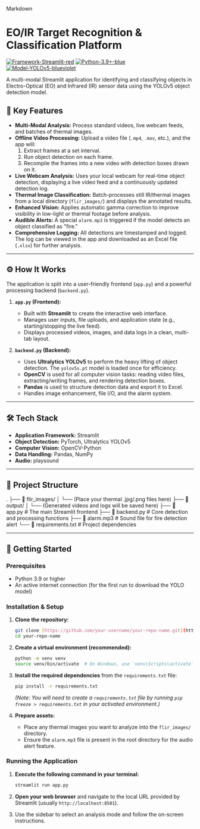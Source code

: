 Markdown

# EO/IR Target Recognition & Classification Platform

[![Framework-Streamlit-red](https://img.shields.io/badge/Framework-Streamlit-red.svg)](https://streamlit.io)
[![Python-3.9+-blue](https://img.shields.io/badge/Python-3.9%2B-blue.svg)](https://www.python.org/)
[![Model-YOLOv5-blueviolet](https://img.shields.io/badge/Model-YOLOv5-blueviolet.svg)](https://github.com/ultralytics/yolov5)

A multi-modal Streamlit application for identifying and classifying objects in Electro-Optical (EO) and Infrared (IR) sensor data using the YOLOv5 object detection model.

## 🎯 Key Features

* **Multi-Modal Analysis:** Process standard videos, live webcam feeds, and batches of thermal images.
* **Offline Video Processing:** Upload a video file (`.mp4`, `.mov`, etc.), and the app will:
    1.  Extract frames at a set interval.
    2.  Run object detection on each frame.
    3.  Recompile the frames into a new video with detection boxes drawn on it.
* **Live Webcam Analysis:** Uses your local webcam for real-time object detection, displaying a live video feed and a continuously updated detection log.
* **Thermal Image Classification:** Batch-processes still IR/thermal images from a local directory (`flir_images/`) and displays the annotated results.
* **Enhanced Vision:** Applies automatic gamma correction to improve visibility in low-light or thermal footage before analysis.
* **Audible Alerts:** A special `alarm.mp3` is triggered if the model detects an object classified as "fire."
* **Comprehensive Logging:** All detections are timestamped and logged. The log can be viewed in the app and downloaded as an Excel file (`.xlsx`) for further analysis.

---

## ⚙️ How It Works

The application is split into a user-friendly frontend (`app.py`) and a powerful processing backend (`backend.py`).

1.  **`app.py` (Frontend):**
    * Built with **Streamlit** to create the interactive web interface.
    * Manages user inputs, file uploads, and application state (e.g., starting/stopping the live feed).
    * Displays processed videos, images, and data logs in a clean, multi-tab layout.

2.  **`backend.py` (Backend):**
    * Uses **Ultralytics YOLOv5** to perform the heavy lifting of object detection. The `yolov5s.pt` model is loaded once for efficiency.
    * **OpenCV** is used for all computer vision tasks: reading video files, extracting/writing frames, and rendering detection boxes.
    * **Pandas** is used to structure detection data and export it to Excel.
    * Handles image enhancement, file I/O, and the alarm system.

---

## 🛠️ Tech Stack

* **Application Framework:** Streamlit
* **Object Detection:** PyTorch, Ultralytics YOLOv5
* **Computer Vision:** OpenCV-Python
* **Data Handling:** Pandas, NumPy
* **Audio:** playsound

---

## 📂 Project Structure

.
├── 📁 flir_images/
│   └── (Place your thermal .jpg/.png files here)
├── 📁 output/
│   └── (Generated videos and logs will be saved here)
├── 📜 app.py              # The main Streamlit frontend
├── 📜 backend.py            # Core detection and processing functions
├── 🎵 alarm.mp3             # Sound file for fire detection alert
└── 📜 requirements.txt      # Project dependencies


---

## 🚀 Getting Started

### Prerequisites

* Python 3.9 or higher
* An active internet connection (for the first run to download the YOLO model)

### Installation & Setup

1.  **Clone the repository:**
    ```bash
    git clone [https://github.com/your-username/your-repo-name.git](https://github.com/your-username/your-repo-name.git)
    cd your-repo-name
    ```

2.  **Create a virtual environment (recommended):**
    ```bash
    python -m venv venv
    source venv/bin/activate  # On Windows, use `venv\Scripts\activate`
    ```

3.  **Install the required dependencies** from the `requirements.txt` file:
    ```bash
    pip install -r requirements.txt
    ```
    *(Note: You will need to create a `requirements.txt` file by running `pip freeze > requirements.txt` in your activated environment.)*

4.  **Prepare assets:**
    * Place any thermal images you want to analyze into the `flir_images/` directory.
    * Ensure the `alarm.mp3` file is present in the root directory for the audio alert feature.

### Running the Application

1.  **Execute the following command in your terminal:**
    ```bash
    streamlit run app.py
    ```

2.  **Open your web browser** and navigate to the local URL provided by Streamlit (usually `http://localhost:8501`).

3.  Use the sidebar to select an analysis mode and follow the on-screen instructions.
